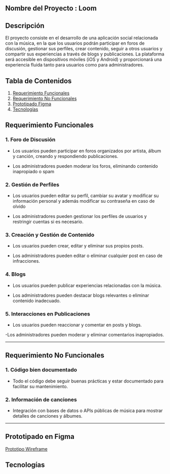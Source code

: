 ## Nombre del Proyecto : Loom
## Descripción

El proyecto consiste en el desarrollo de una aplicación social relacionada con la música, en la que los usuarios podrán participar en foros de discusión, gestionar sus perfiles, crear contenido, seguir a otros usuarios y compartir sus experiencias a través de blogs y publicaciones. La plataforma será accesible en dispositivos móviles (iOS y Android) y proporcionará una experiencia fluida tanto para usuarios como para administradores.

## Tabla de Contenidos

1. [Requerimiento Funcionales](#RequerimientoFuncionales)
2. [Requerimiento No Funcionales](#RequerimientoFuncionales)
3. [Prototipado Figma](#prototipadofigma)
4. [Tecnologías](#tecnologías)


## Requerimiento Funcionales

### 1. **Foro de Discusión**
- Los usuarios pueden participar en foros organizados por artista, álbum y canción, creando y respondiendo publicaciones.

- Los administradores pueden moderar los foros, eliminando contenido inapropiado o spam

### 2. **Gestión de Perfiles**
- Los usuarios pueden editar su perfil, cambiar su avatar y modificar su información personal y además modificar su contraseña en caso de olvido

- Los administradores pueden gestionar los perfiles de usuarios y restringir cuentas si es necesario.

### 3. **Creación y Gestión de Contenido**
- Los usuarios pueden crear, editar y eliminar sus propios posts.

- Los administradores pueden editar o eliminar cualquier post en caso de infracciones.

### 4. **Blogs**
- Los usuarios pueden publicar experiencias relacionadas con la música.

- Los administradores pueden destacar blogs relevantes o eliminar contenido inadecuado.

### 5. **Interacciones en Publicaciones**
- Los usuarios pueden reaccionar y comentar en posts y blogs.

-Los administradores pueden moderar y eliminar comentarios inapropiados.

---
## Requerimiento No Funcionales
### 1. **Código bien documentado**
- Todo el código debe seguir buenas prácticas y estar documentado para facilitar su mantenimiento.

### 2. **Información de canciones**
- Integración con bases de datos o APIs  públicas de música para mostrar detalles de canciones y álbumes.
---


## Prototipado en Figma

[Prototipo Wireframe](https://www.figma.com/design/c12AqR9wC7sIIHifFiIyvw/Proyecto-web?node-id=0-1&p=f&t=mb0J5meeJrTHRfmV-0)



## Tecnologías
